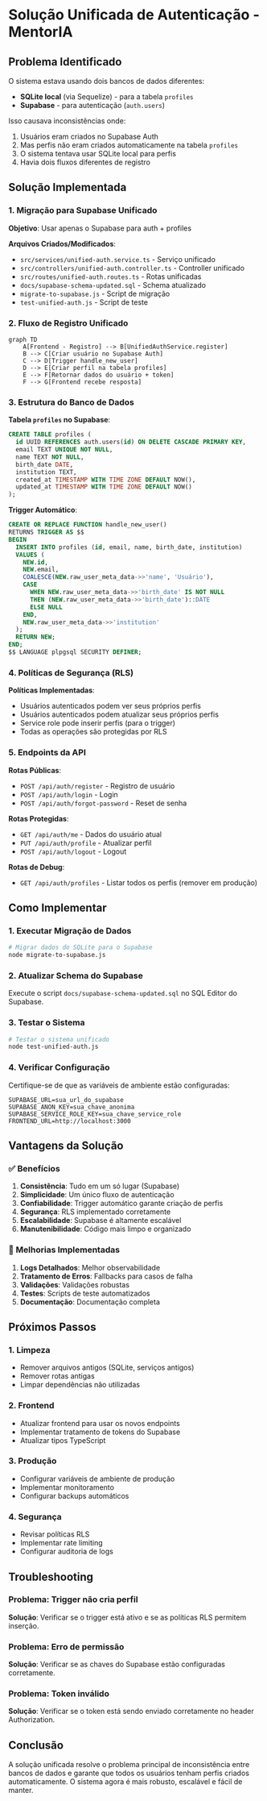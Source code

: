 # Solução Unificada de Autenticação - MentorIA

## Problema Identificado

O sistema estava usando dois bancos de dados diferentes:
- **SQLite local** (via Sequelize) - para a tabela `profiles`
- **Supabase** - para autenticação (`auth.users`)

Isso causava inconsistências onde:
1. Usuários eram criados no Supabase Auth
2. Mas perfis não eram criados automaticamente na tabela `profiles`
3. O sistema tentava usar SQLite local para perfis
4. Havia dois fluxos diferentes de registro

## Solução Implementada

### 1. Migração para Supabase Unificado

**Objetivo**: Usar apenas o Supabase para auth + profiles

**Arquivos Criados/Modificados**:
- `src/services/unified-auth.service.ts` - Serviço unificado
- `src/controllers/unified-auth.controller.ts` - Controller unificado
- `src/routes/unified-auth.routes.ts` - Rotas unificadas
- `docs/supabase-schema-updated.sql` - Schema atualizado
- `migrate-to-supabase.js` - Script de migração
- `test-unified-auth.js` - Script de teste

### 2. Fluxo de Registro Unificado

```mermaid
graph TD
    A[Frontend - Registro] --> B[UnifiedAuthService.register]
    B --> C[Criar usuário no Supabase Auth]
    C --> D[Trigger handle_new_user]
    D --> E[Criar perfil na tabela profiles]
    E --> F[Retornar dados do usuário + token]
    F --> G[Frontend recebe resposta]
```

### 3. Estrutura do Banco de Dados

**Tabela `profiles` no Supabase**:
```sql
CREATE TABLE profiles (
  id UUID REFERENCES auth.users(id) ON DELETE CASCADE PRIMARY KEY,
  email TEXT UNIQUE NOT NULL,
  name TEXT NOT NULL,
  birth_date DATE,
  institution TEXT,
  created_at TIMESTAMP WITH TIME ZONE DEFAULT NOW(),
  updated_at TIMESTAMP WITH TIME ZONE DEFAULT NOW()
);
```

**Trigger Automático**:
```sql
CREATE OR REPLACE FUNCTION handle_new_user()
RETURNS TRIGGER AS $$
BEGIN
  INSERT INTO profiles (id, email, name, birth_date, institution)
  VALUES (
    NEW.id,
    NEW.email,
    COALESCE(NEW.raw_user_meta_data->>'name', 'Usuário'),
    CASE 
      WHEN NEW.raw_user_meta_data->>'birth_date' IS NOT NULL 
      THEN (NEW.raw_user_meta_data->>'birth_date')::DATE
      ELSE NULL
    END,
    NEW.raw_user_meta_data->>'institution'
  );
  RETURN NEW;
END;
$$ LANGUAGE plpgsql SECURITY DEFINER;
```

### 4. Políticas de Segurança (RLS)

**Políticas Implementadas**:
- Usuários autenticados podem ver seus próprios perfis
- Usuários autenticados podem atualizar seus próprios perfis
- Service role pode inserir perfis (para o trigger)
- Todas as operações são protegidas por RLS

### 5. Endpoints da API

**Rotas Públicas**:
- `POST /api/auth/register` - Registro de usuário
- `POST /api/auth/login` - Login
- `POST /api/auth/forgot-password` - Reset de senha

**Rotas Protegidas**:
- `GET /api/auth/me` - Dados do usuário atual
- `PUT /api/auth/profile` - Atualizar perfil
- `POST /api/auth/logout` - Logout

**Rotas de Debug**:
- `GET /api/auth/profiles` - Listar todos os perfis (remover em produção)

## Como Implementar

### 1. Executar Migração de Dados

```bash
# Migrar dados do SQLite para o Supabase
node migrate-to-supabase.js
```

### 2. Atualizar Schema do Supabase

Execute o script `docs/supabase-schema-updated.sql` no SQL Editor do Supabase.

### 3. Testar o Sistema

```bash
# Testar o sistema unificado
node test-unified-auth.js
```

### 4. Verificar Configuração

Certifique-se de que as variáveis de ambiente estão configuradas:
```env
SUPABASE_URL=sua_url_do_supabase
SUPABASE_ANON_KEY=sua_chave_anonima
SUPABASE_SERVICE_ROLE_KEY=sua_chave_service_role
FRONTEND_URL=http://localhost:3000
```

## Vantagens da Solução

### ✅ Benefícios
1. **Consistência**: Tudo em um só lugar (Supabase)
2. **Simplicidade**: Um único fluxo de autenticação
3. **Confiabilidade**: Trigger automático garante criação de perfis
4. **Segurança**: RLS implementado corretamente
5. **Escalabilidade**: Supabase é altamente escalável
6. **Manutenibilidade**: Código mais limpo e organizado

### 🔧 Melhorias Implementadas
1. **Logs Detalhados**: Melhor observabilidade
2. **Tratamento de Erros**: Fallbacks para casos de falha
3. **Validações**: Validações robustas
4. **Testes**: Scripts de teste automatizados
5. **Documentação**: Documentação completa

## Próximos Passos

### 1. Limpeza
- Remover arquivos antigos (SQLite, serviços antigos)
- Remover rotas antigas
- Limpar dependências não utilizadas

### 2. Frontend
- Atualizar frontend para usar os novos endpoints
- Implementar tratamento de tokens do Supabase
- Atualizar tipos TypeScript

### 3. Produção
- Configurar variáveis de ambiente de produção
- Implementar monitoramento
- Configurar backups automáticos

### 4. Segurança
- Revisar políticas RLS
- Implementar rate limiting
- Configurar auditoria de logs

## Troubleshooting

### Problema: Trigger não cria perfil
**Solução**: Verificar se o trigger está ativo e se as políticas RLS permitem inserção.

### Problema: Erro de permissão
**Solução**: Verificar se as chaves do Supabase estão configuradas corretamente.

### Problema: Token inválido
**Solução**: Verificar se o token está sendo enviado corretamente no header Authorization.

## Conclusão

A solução unificada resolve o problema principal de inconsistência entre bancos de dados e garante que todos os usuários tenham perfis criados automaticamente. O sistema agora é mais robusto, escalável e fácil de manter. 
